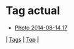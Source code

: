 <!--
title: Tag actual
date: 2020-06-28T15:00:41.297Z
tags:
-->
# Tag actual

 * [Photo 2014-08-14 17](94736099227.md)

| [Tags](tags.md) | [Top](index.md) |

